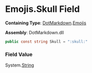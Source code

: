 # Emojis\.Skull Field

**Containing Type**: [DotMarkdown](../../README.md)\.[Emojis](../README.md)

**Assembly**: DotMarkdown\.dll

```csharp
public const string Skull = ":skull:"
```

### Field Value

System\.[String](https://docs.microsoft.com/en-us/dotnet/api/system.string)